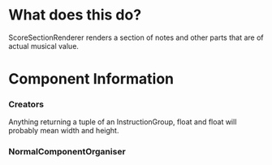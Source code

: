 # What does this do?
ScoreSectionRenderer renders a section of notes and other parts that are of actual musical value.

# Component Information
### Creators
Anything returning a tuple of an InstructionGroup, float and float will probably mean width and height.

### NormalComponentOrganiser